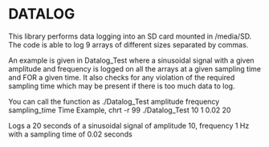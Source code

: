 # DATALOG
This library performs data logging into an SD card mounted in /media/SD. The code is able to log 9 arrays of different sizes separated by commas. 

An example is given in Datalog_Test where a sinusoidal signal with a given amplitude and frequency is logged on all the arrays at a given sampling time and FOR a given time. It also checks for any violation of the required sampling time which may be present if there is too much data to log.

You can call the function as ./Datalog_Test amplitude frequency sampling_time Time
Example,
chrt -r 99 ./Datalog_Test 10 1 0.02 20

Logs a 20 seconds of a sinusoidal signal of amplitude 10, frequency 1 Hz with a sampling time of 0.02 seconds 
